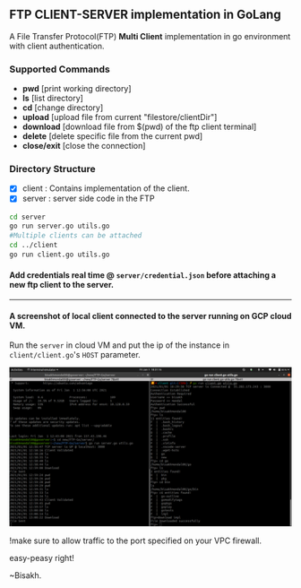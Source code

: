 ## FTP CLIENT-SERVER implementation in GoLang
A File Transfer Protocol(FTP) **Multi Client** implementation in go environment with client authentication.

### Supported Commands
- **pwd** [print working directory]
- **ls** [list directory]
- **cd** [change directory]
- **upload** [upload file from current "filestore/clientDir"]
- **download** [download file from $(pwd) of the ftp client terminal]
-  **delete** [delete specific file from the current pwd]
-  **close/exit** [close the connection]


### Directory Structure
- [x] client : Contains implementation of the client.
- [x] server : server side code in the FTP

```bash
cd server 
go run server.go utils.go
#Multiple clients can be attached 
cd ../client
go run client.go utils.go
```

#### Add credentials real time @ `server/credential.json` before attaching a new ftp client to the server.
***


#### A screenshot of local client connected to the server running on GCP cloud VM.
Run the `server` in cloud VM and put the ip of the instance in `client/client.go`'s `HOST` parameter.
  
![Screenshot](filestore/ss.png)

!make sure to allow traffic to the port specified on your VPC firewall.

easy-peasy right!

~Bisakh.
